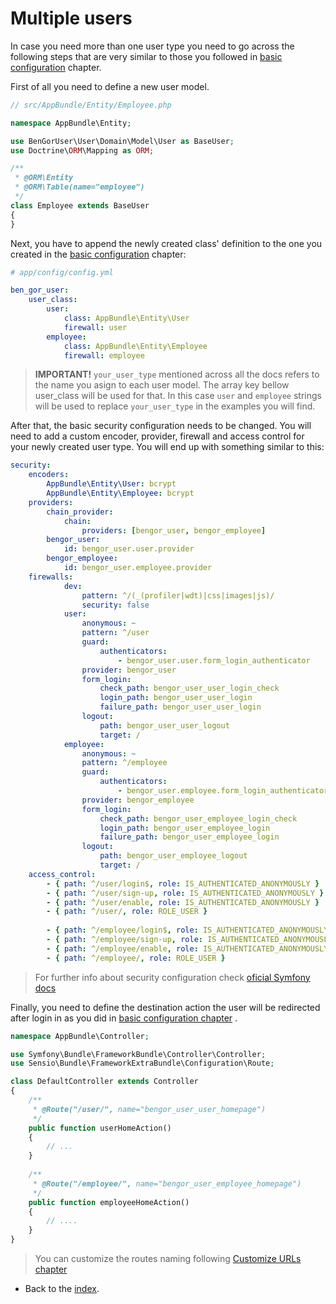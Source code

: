 # Multiple users

In case you need more than one user type you need to go across the following steps that are very similar to those you
followed in [basic configuration](basic_configuration.md) chapter.

First of all you need to define a new user model.

```php
// src/AppBundle/Entity/Employee.php

namespace AppBundle\Entity;

use BenGorUser\User\Domain\Model\User as BaseUser;
use Doctrine\ORM\Mapping as ORM;

/**
 * @ORM\Entity
 * @ORM\Table(name="employee")
 */
class Employee extends BaseUser
{
}
```

Next, you have to append the newly created class' definition to the one you created in the 
[basic configuration](basic_configuration.md) chapter:
```yml
# app/config/config.yml

ben_gor_user:
    user_class:
        user:
            class: AppBundle\Entity\User
            firewall: user
        employee:
            class: AppBundle\Entity\Employee
            firewall: employee
```

> **IMPORTANT!** `your_user_type` mentioned across all the docs refers to the name you asign to each user model. The 
array key bellow user_class will be used for that. In this case `user` and `employee` strings will be used to replace 
`your_user_type` in the examples you will find.
 
After that, the basic security configuration needs to be changed. You will need to add a custom encoder, provider, 
firewall and access control for your newly created user type. You will end up with something similar to this:

```yml
security:
    encoders:
        AppBundle\Entity\User: bcrypt
        AppBundle\Entity\Employee: bcrypt
    providers:
        chain_provider:
            chain:
                providers: [bengor_user, bengor_employee]
        bengor_user:
            id: bengor_user.user.provider
        bengor_employee:
            id: bengor_user.employee.provider
    firewalls:
            dev:
                pattern: ^/(_(profiler|wdt)|css|images|js)/
                security: false
            user:
                anonymous: ~
                pattern: ^/user
                guard:
                    authenticators:
                        - bengor_user.user.form_login_authenticator
                provider: bengor_user
                form_login:
                    check_path: bengor_user_user_login_check
                    login_path: bengor_user_user_login
                    failure_path: bengor_user_user_login
                logout:
                    path: bengor_user_user_logout
                    target: /
            employee:
                anonymous: ~
                pattern: ^/employee
                guard:
                    authenticators:
                        - bengor_user.employee.form_login_authenticator
                provider: bengor_employee
                form_login:
                    check_path: bengor_user_employee_login_check
                    login_path: bengor_user_employee_login
                    failure_path: bengor_user_employee_login
                logout:
                    path: bengor_user_employee_logout
                    target: /
    access_control:
        - { path: ^/user/login$, role: IS_AUTHENTICATED_ANONYMOUSLY }
        - { path: ^/user/sign-up, role: IS_AUTHENTICATED_ANONYMOUSLY }
        - { path: ^/user/enable, role: IS_AUTHENTICATED_ANONYMOUSLY }
        - { path: ^/user/, role: ROLE_USER }
        
        - { path: ^/employee/login$, role: IS_AUTHENTICATED_ANONYMOUSLY }
        - { path: ^/employee/sign-up, role: IS_AUTHENTICATED_ANONYMOUSLY }
        - { path: ^/employee/enable, role: IS_AUTHENTICATED_ANONYMOUSLY }
        - { path: ^/employee/, role: ROLE_USER }
```

> For further info about security configuration check [oficial Symfony docs](http://symfony.com/doc/current/book/security.html)

Finally, you need to define the destination action the user will be redirected after login in as you did in 
[basic configuration chapter](basic_configuration.md) .

```php
namespace AppBundle\Controller;

use Symfony\Bundle\FrameworkBundle\Controller\Controller;
use Sensio\Bundle\FrameworkExtraBundle\Configuration\Route;

class DefaultController extends Controller
{
    /**
     * @Route("/user/", name="bengor_user_user_homepage")
     */
    public function userHomeAction()
    {
        // ...
    }
    
    /**
     * @Route("/employee/", name="bengor_user_employee_homepage")
     */
    public function employeeHomeAction()
    {
        // ....
    }
}
```

> You can customize the routes naming following [Customize URLs chapter](extending_customize_urls.md)

- Back to the [index](index.md).
